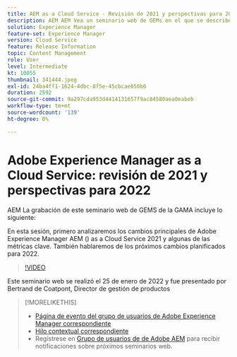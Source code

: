 ```yaml
---
title: AEM as a Cloud Service - Revisión de 2021 y perspectivas para 2022
description: AEM AEM Vea un seminario web de GEMs en el que se describe a la as a Cloud Service en 2021. Además, obtenga información general sobre los productos disponibles para 2022.
solution: Experience Manager
feature-set: Experience Manager
version: Cloud Service
feature: Release Information
topic: Content Management
role: User
level: Intermediate
kt: 10055
thumbnail: 341444.jpeg
exl-id: 24ba4ff1-1624-4dbc-8f5e-45cbcae650b6
duration: 2592
source-git-commit: 9a297cda953d4414131657f9ac84580aea0eabeb
workflow-type: tm+mt
source-wordcount: '139'
ht-degree: 0%

---
```


# Adobe Experience Manager as a Cloud Service: revisión de 2021 y perspectivas para 2022

AEM La grabación de este seminario web de GEMS de la GAMA incluye lo siguiente:

En esta sesión, primero analizaremos los cambios principales de Adobe Experience Manager AEM () as a Cloud Service 2021 y algunas de las métricas clave. También hablaremos de los próximos cambios planificados para 2022.

>[!VIDEO](https://video.tv.adobe.com/v/341444/?quality=12&learn=on)

Este seminario web se realizó el 25 de enero de 2022 y fue presentado por Bertrand de Coatpont, Director de gestión de productos

>[!MORELIKETHIS]
>
>* [Página de evento del grupo de usuarios de Adobe Experience Manager correspondiente](https://experienceleaguecommunities.adobe.com/t5/adobe-experience-manager-blogs/aem-gems-adobe-experience-manager-aem-as-a-cloud-service-2021/ba-p/437266)
>* [Hilo contextual correspondiente](https://adobe.ly/3rqbSOz)
>* Regístrese en [Grupo de usuarios de de Adobe AEM](https://aem-augs.adobe.com/) para recibir notificaciones sobre próximos seminarios web.
